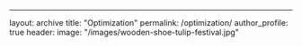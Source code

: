 ---
layout: archive
title: "Optimization"
permalink: /optimization/
author_profile: true
header:
  image: "/images/wooden-shoe-tulip-festival.jpg"
